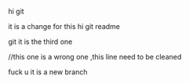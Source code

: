 hi git 

it is a change for this hi git readme

git it is the third one

//this one is a wrong one ,this line need to be cleaned

fuck u
it is a new branch 